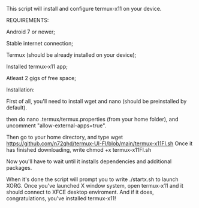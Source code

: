 This script will install and configure termux-x11 on your device.


REQUIREMENTS:

Android 7 or newer;

Stable internet connection;

Termux (should be already installed on your device);

Installed termux-x11 app;

Atleast 2 gigs of free space;

Installation:

First of all, you'll need to install wget and nano (should be preinstalled by default).

then do nano .termux/termux.properties (from your home folder), and uncomment "allow-external-apps=true".

Then go to your home directory, and type wget https://github.com/n72qhd/termux-UI-FI/blob/main/termux-x11FI.sh
Once it has finished downloading, write chmod +x termux-x11FI.sh

Now you'll have to wait until it installs dependencies and additional packages.

When it's done the script will prompt you to write ./startx.sh to launch XORG. Once you've launched X window system, open termux-x11 and it should connect
to XFCE desktop enviroment. And if it does, congratulations, you've installed termux-x11!

